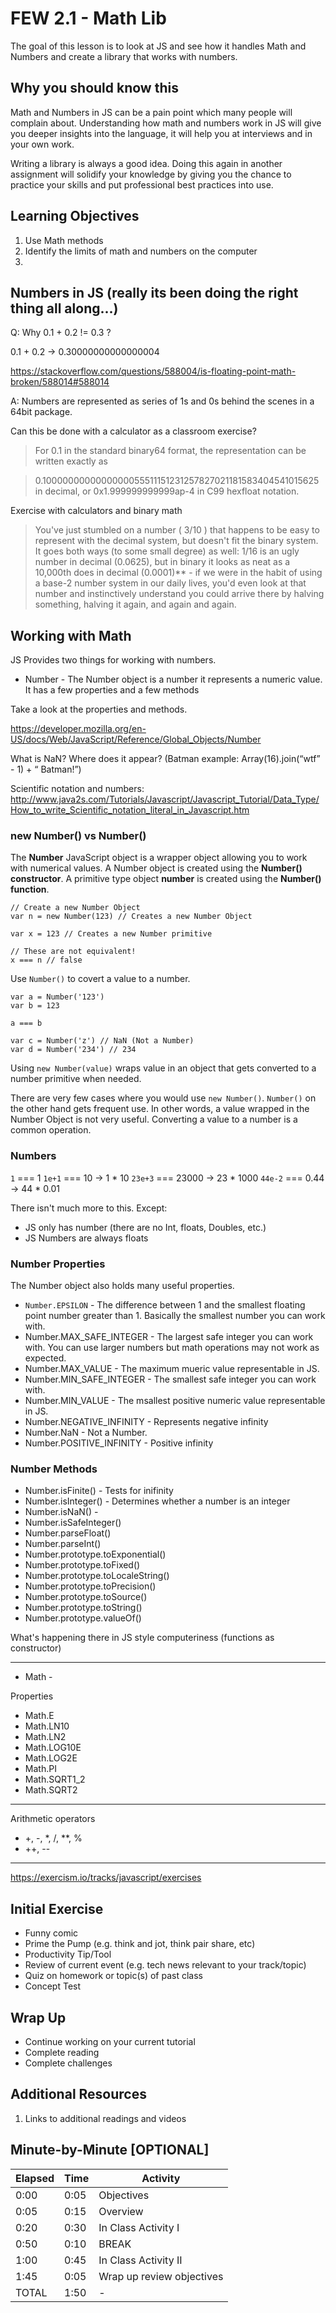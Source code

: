 # FEW 2.1 - Math Lib

The goal of this lesson is to look at JS and see how it handles Math and Numbers and create a library that works with numbers. 

## Why you should know this

Math and Numbers in JS can be a pain point which many people will complain about. Understanding how math and numbers work in JS will give you deeper insights into the language, it will help you at interviews and in your own work. 

Writing a library is always a good idea. Doing this again in another assignment will solidify your knowledge by giving you the chance to practice your skills and put professional best practices into use. 

## Learning Objectives

1. Use Math methods
1. Identify the limits of math and numbers on the computer
1. 

## Numbers in JS (really its been doing the right thing all along...)

Q: Why 0.1 + 0.2 != 0.3 ?

0.1 + 0.2 ->  0.30000000000000004

https://stackoverflow.com/questions/588004/is-floating-point-math-broken/588014#588014

A: Numbers are represented as series of 1s and 0s behind the scenes in a 64bit package.

Can this be done with a calculator as a classroom exercise?

> For 0.1 in the standard binary64 format, the representation can be written exactly as

> 0.1000000000000000055511151231257827021181583404541015625 in decimal, or
> 0x1.999999999999ap-4 in C99 hexfloat notation.

Exercise with calculators and binary math

> You've just stumbled on a number ( 3/10 ) that happens to be easy to represent with the decimal system, but doesn't fit the binary system. It goes both ways (to some small degree) as well: 1/16 is an ugly number in decimal (0.0625), but in binary it looks as neat as a 10,000th does in decimal (0.0001)** - if we were in the habit of using a base-2 number system in our daily lives, you'd even look at that number and instinctively understand you could arrive there by halving something, halving it again, and again and again.

## Working with Math

JS Provides two things for working with numbers. 

- Number - The Number object is a number it represents a numeric value. It has a few properties and a few methods

Take a look at the properties and methods. 

https://developer.mozilla.org/en-US/docs/Web/JavaScript/Reference/Global_Objects/Number

What is NaN? Where does it appear? (Batman example: Array(16).join(“wtf” - 1) + “ Batman!”)

Scientific notation and numbers: http://www.java2s.com/Tutorials/Javascript/Javascript_Tutorial/Data_Type/How_to_write_Scientific_notation_literal_in_Javascript.htm

### new Number() vs Number()

The **Number** JavaScript object is a wrapper object allowing you to work with numerical values. A Number object is created using the **Number() constructor**. A primitive type object **number** is created using the **Number() function**.

```
// Create a new Number Object
var n = new Number(123) // Creates a new Number Object

var x = 123 // Creates a new Number primitive

// These are not equivalent!
x === n // false
```

Use `Number()` to covert a value to a number. 

```
var a = Number('123')
var b = 123

a === b

var c = Number('z') // NaN (Not a Number)
var d = Number('234') // 234
```

Using `new Number(value)` wraps value in an object that gets converted to a number primitive when needed. 

There are very few cases where you would use `new Number()`. `Number()` on the other hand gets frequent use. In other words, a value wrapped in the Number Object is not very useful. Converting a value to a number is a common operation. 

### Numbers 

`1` === 1
`1e+1` === 10 -> 1 * 10
`23e+3` === 23000 -> 23 * 1000
`44e-2` === 0.44 -> 44 * 0.01

There isn't much more to this. Except: 

- JS only has number (there are no Int, floats, Doubles, etc.)
- JS Numbers are always floats 

### Number Properties

The Number object also holds many useful properties. 

- `Number.EPSILON` - The difference between 1 and the smallest floating point number greater than 1. Basically the smallest number you can work with.  
- Number.MAX_SAFE_INTEGER - The largest safe integer you can work with. You can use larger numbers but math operations may not work as expected. 
- Number.MAX_VALUE - The maximum mueric value representable in JS. 
- Number.MIN_SAFE_INTEGER - The smallest safe integer you can work with. 
- Number.MIN_VALUE - The msallest positive numeric value representable in JS.  
- Number.NEGATIVE_INFINITY - Represents negative infinity
- Number.NaN - Not a Number. 
- Number.POSITIVE_INFINITY - Positive infinity

### Number Methods 

- Number.isFinite() - Tests for inifinity
- Number.isInteger() - Determines whether a number is an integer
- Number.isNaN() - 
- Number.isSafeInteger()
- Number.parseFloat()
- Number.parseInt()
- Number.prototype.toExponential()
- Number.prototype.toFixed()
- Number.prototype.toLocaleString()
- Number.prototype.toPrecision()
- Number.prototype.toSource()
- Number.prototype.toString()
- Number.prototype.valueOf()

What's happening there in JS style computeriness (functions as constructor)

---

- Math - 

Properties

- Math.E
- Math.LN10
- Math.LN2
- Math.LOG10E
- Math.LOG2E
- Math.PI
- Math.SQRT1_2
- Math.SQRT2

----
Arithmetic operators 

- +, -, *, /, **, %
- ++, --
--- 

https://exercism.io/tracks/javascript/exercises

## Initial Exercise

- Funny comic
- Prime the Pump (e.g. think and jot, think pair share, etc)
- Productivity Tip/Tool
- Review of current event (e.g. tech news relevant to your track/topic)
- Quiz on homework or topic(s) of past class
- Concept Test

## Wrap Up

- Continue working on your current tutorial
- Complete reading
- Complete challenges

## Additional Resources

1. Links to additional readings and videos

## Minute-by-Minute [OPTIONAL]

| **Elapsed** | **Time**  | **Activity**              |
| ----------- | --------- | ------------------------- |
| 0:00        | 0:05      | Objectives                |
| 0:05        | 0:15      | Overview                  |
| 0:20        | 0:30      | In Class Activity I       |
| 0:50        | 0:10      | BREAK                     |
| 1:00        | 0:45      | In Class Activity II      |
| 1:45        | 0:05      | Wrap up review objectives |
| TOTAL       | 1:50      | -                         |

